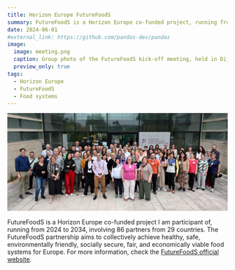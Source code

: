 ```yaml
---
title: Horizon Europe FutureFoodS
summary: FutureFoodS is a Horizon Europe co-funded project, running from 2024 to 2034, involving 86 partners from 29 countries
date: 2024-06-01
#external_link: https://github.com/pandas-dev/pandas
image:
  image: meeting.png
  caption: Group photo of the FutureFoodS kick-off meeting, held in Dijon, France
  preview_only: true
tags:
  - Horizon Europe
  - FutureFoodS
  - Food systems
---
```


![screen reader text](meeting.png "Group photo of the FutureFoodS kick-off meeting, held in Dijon, France")

FutureFoodS is a Horizon Europe co-funded project I am participant of, running from 2024 to 2034, involving 86 partners from 29 countries. The FutureFoodS partnership aims to collectively achieve healthy, safe, environmentally friendly, socially secure, fair, and economically viable food systems for Europe. For more information, check the [FutureFoodS official website](https://www.futurefoodspartnership.eu/).

<!--more-->
